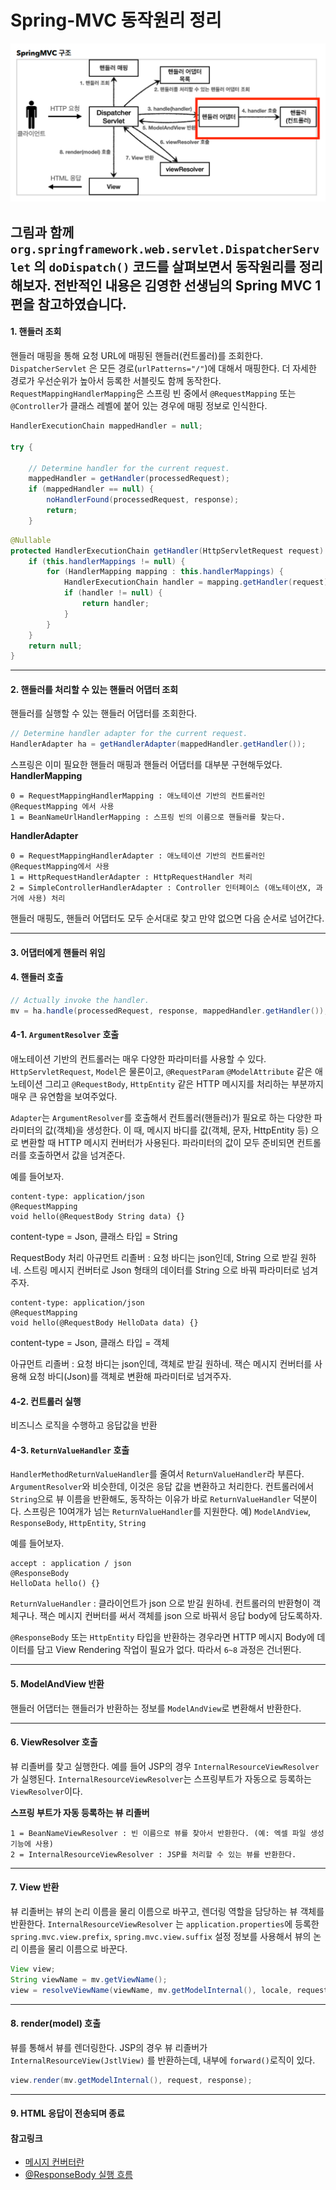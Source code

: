 # Spring-MVC 동작원리 정리

![img.png](img.png)

그림과 함께 `org.springframework.web.servlet.DispatcherServlet` 의 `doDispatch()` 코드를 살펴보면서 동작원리를 정리해보자.
전반적인 내용은 김영한 선생님의 Spring MVC 1편을 참고하였습니다.
---

#### 1. 핸들러 조회
핸들러 매핑을 통해 요청 URL에 매핑된 핸들러(컨트롤러)를 조회한다.
`DispatcherServlet` 은 모든 경로(`urlPatterns="/"`)에 대해서 매핑한다.
더 자세한 경로가 우선순위가 높아서 등록한 서블릿도 함께 동작한다.
`RequestMappingHandlerMapping`은 스프링 빈 중에서
`@RequestMapping` 또는 `@Controller`가 클래스 레벨에 붙어 있는 경우에 매핑 정보로 인식한다.

````java
HandlerExecutionChain mappedHandler = null;
        
try {

    // Determine handler for the current request.
    mappedHandler = getHandler(processedRequest);
    if (mappedHandler == null) {
        noHandlerFound(processedRequest, response);
        return;
    }
````

```java
@Nullable
protected HandlerExecutionChain getHandler(HttpServletRequest request) throws Exception {
    if (this.handlerMappings != null) {
        for (HandlerMapping mapping : this.handlerMappings) {
            HandlerExecutionChain handler = mapping.getHandler(request);
            if (handler != null) {
                return handler;
            }
        }
    }
    return null;
}
```
---
#### 2. 핸들러를 처리할 수 있는 핸들러 어댑터 조회
핸들러를 실행할 수 있는 핸들러 어댑터를 조회한다.

````java
// Determine handler adapter for the current request.
HandlerAdapter ha = getHandlerAdapter(mappedHandler.getHandler());
````

스프링은 이미 필요한 핸들러 매핑과 핸들러 어댑터를 대부분 구현해두었다.
**HandlerMapping**
```
0 = RequestMappingHandlerMapping : 애노테이션 기반의 컨트롤러인 @RequestMapping 에서 사용
1 = BeanNameUrlHandlerMapping : 스프링 빈의 이름으로 핸들러를 찾는다.
```

**HandlerAdapter**
```
0 = RequestMappingHandlerAdapter : 애노테이션 기반의 컨트롤러인 @RequestMapping에서 사용
1 = HttpRequestHandlerAdapter : HttpRequestHandler 처리
2 = SimpleControllerHandlerAdapter : Controller 인터페이스 (애노테이션X, 과거에 사용) 처리
```
핸들러 매핑도, 핸들러 어댑터도 모두 순서대로 찾고 만약 없으면 다음 순서로 넘어간다.

---

#### 3. 어댑터에게 핸들러 위임

#### 4. 핸들러 호출
````java
// Actually invoke the handler.
mv = ha.handle(processedRequest, response, mappedHandler.getHandler());
````
#### 4-1. `ArgumentResolver` 호출
애노테이션 기반의 컨트롤러는 매우 다양한 파라미터를 사용할 수 있다.
`HttpServletRequest`, `Model`은 물론이고,
`@RequestParam` `@ModelAttribute` 같은 애노테이션 그리고
`@RequestBody`, `HttpEntity` 같은 HTTP 메시지를 처리하는 부분까지
매우 큰 유연함을 보여주었다.

`Adapter`는 `ArgumentResolver`를 호출해서 컨트롤러(핸들러)가 필요로 하는 다양한 파라미터의 값(객체)을 생성한다.
이 때, 메시지 바디를 값(객체, 문자, HttpEntity 등) 으로 변환할 때 HTTP 메시지 컨버터가 사용된다.
파라미터의 값이 모두 준비되면 컨트롤러를 호출하면서 값을 넘겨준다.


예를 들어보자.
```
content-type: application/json
@RequestMapping
void hello(@RequestBody String data) {}
```
content-type = Json, 클래스 타입 = String

RequestBody 처리 아규먼트 리졸버 : 요청 바디는 json인데, String 으로 받길 원하네.
스트링 메시지 컨버터로 Json 형태의 데이터를 String 으로 바꿔 파라미터로 넘겨주자.

```
content-type: application/json
@RequestMapping
void hello(@RequestBody HelloData data) {}
```
content-type = Json, 클래스 타입 = 객체

아규먼트 리졸버 : 요청 바디는 json인데, 객체로 받길 원하네. 잭슨 메시지 컨버터를 사용해
요청 바디(Json)를 객체로 변환해 파라미터로 넘겨주자.

#### 4-2. 컨트롤러 실행
비즈니스 로직을 수행하고 응답값을 반환

#### 4-3. `ReturnValueHandler` 호출
`HandlerMethodReturnValueHandler`를 줄여서 `ReturnValueHandler`라 부른다.
`ArgumentResolver`와 비슷한데, 이것은 응답 값을 변환하고 처리한다.
컨트롤러에서 `String`으로 뷰 이름을 반환해도, 동작하는 이유가 바로 `ReturnValueHandler` 덕분이다.
스프링은 10여개가 넘는 `ReturnValueHandler`를 지원한다.
예) `ModelAndView`, `ResponseBody`, `HttpEntity`, `String`

예를 들어보자.

```
accept : application / json
@ResponseBody
HelloData hello() {}
```
`ReturnValueHandler` : 클라이언트가 json 으로 받길 원하네. 컨트롤러의 반환형이 객체구나. 잭슨 메시지 컨버터를 써서
객체를 json 으로 바꿔서 응답 body에 담도록하자.

`@ResponseBody` 또는 `HttpEntity` 타입을 반환하는 경우라면 HTTP 메시지 Body에
데이터를 담고 View Rendering 작업이 필요가 없다. 따라서 `6~8` 과정은 건너뛴다.

---

#### 5. ModelAndView 반환
핸들러 어댑터는 핸들러가 반환하는 정보를 `ModelAndView`로 변환해서 반환한다.

---

#### 6. ViewResolver 호출
뷰 리졸버를 찾고 실행한다. 예를 들어 JSP의 경우 `InternalResourceViewResolver`가 실행된다.
`InternalResourceViewResolver`는 스프링부트가 자동으로 등록하는 `ViewResolver`이다.

**스프링 부트가 자동 등록하는 뷰 리졸버**
```
1 = BeanNameViewResolver : 빈 이름으로 뷰를 찾아서 반환한다. (예: 엑셀 파일 생성 기능에 사용)
2 = InternalResourceViewResolver : JSP를 처리할 수 있는 뷰를 반환한다.
```
---

#### 7. View 반환
뷰 리졸버는 뷰의 논리 이름을 물리 이름으로 바꾸고, 렌더링 역할을 담당하는 뷰 객체를 반환한다.
`InternalResourceViewResolver` 는 `application.properties`에 등록한
`spring.mvc.view.prefix`, `spring.mvc.view.suffix` 설정 정보를 사용해서
뷰의 논리 이름을 물리 이름으로 바꾼다.

```java
View view;
String viewName = mv.getViewName();
view = resolveViewName(viewName, mv.getModelInternal(), locale, request);
```
---

#### 8. render(model) 호출
뷰를 통해서 뷰를 렌더링한다.
JSP의 경우 뷰 리졸버가 `InternalResourceView(JstlView)` 를 반환하는데,
내부에 `forward()`로직이 있다.
 
```java
view.render(mv.getModelInternal(), request, response);
```
---
#### 9. HTML 응답이 전송되며 종료

#### 참고링크
- [메시지 컨버터란](https://velog.io/@kiwonkim/MVC1-HTTP-메시지-컨버터)
- [@ResponseBody 실행 흐름](https://www.inflearn.com/questions/422763/responsebody인-경우의-실행흐름이-궁금합니다)
